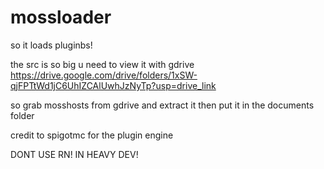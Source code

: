 # mossloader
so it loads pluginbs!


the src is so big u need to view it with gdrive https://drive.google.com/drive/folders/1xSW-qjFPTtWd1jC6UhIZCAlUwhJzNyTp?usp=drive_link


so grab mosshosts from gdrive and extract it then put it in the documents folder



credit to spigotmc for the plugin engine



DONT USE RN! IN HEAVY DEV!
